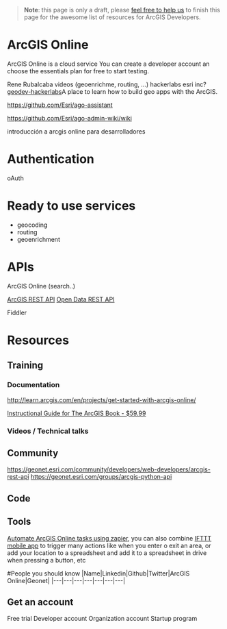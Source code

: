 > **Note**: this page is only a draft, please [feel free to help us](https://github.com/hhkaos/awesome-arcgis#contributions) to finish this page for the awesome list of resources for ArcGIS Developers.

# ArcGIS Online
ArcGIS Online is a cloud service
You can create a developer account an choose the essentials plan for free to start testing.

Rene Rubalcaba videos (geoenrichme, routing, ...)
hackerlabs esri inc?
[geodev-hackerlabs](https://github.com/Esri/geodev-hackerlabs)A place to learn how to build geo apps with the ArcGIS.

https://github.com/Esri/ago-assistant

https://github.com/Esri/ago-admin-wiki/wiki

introducción a arcgis online para desarrolladores

# Authentication
oAuth

# Ready to use services

* geocoding
* routing
* geoenrichment

# APIs
ArcGIS Online (search..)


[ArcGIS REST API](../../../open-specifications/arcgis-rest-api)
[Open Data REST API](../../../open-specifications/arcgis-rest-api#Open-Data-API)

Fiddler


# Resources
## Training
### Documentation
http://learn.arcgis.com/en/projects/get-started-with-arcgis-online/

[Instructional Guide for The ArcGIS Book - $59.99](http://esripress.esri.com/display/index.cfm?fuseaction=display&websiteID=303&moduleID=0)

### Videos / Technical talks
## Community
https://geonet.esri.com/community/developers/web-developers/arcgis-rest-api
https://geonet.esri.com/groups/arcgis-python-api

## Code

## Tools
[Automate ArcGIS Online tasks using zapier](https://zapier.com/zapbook/arcgis-online/),
you can also combine [IFTTT mobile app](https://ifttt.com/products) to trigger
many actions like when you enter o exit an area, or add your location to a spreadsheet
and add it to a spreadsheet in drive when pressing a button, etc


#People you should know
|Name|Linkedin|Github|Twitter|ArcGIS Online|Geonet|
|---|---|---|---|---|---|---|


## Get an account

Free trial
Developer account
Organization account
Startup program

